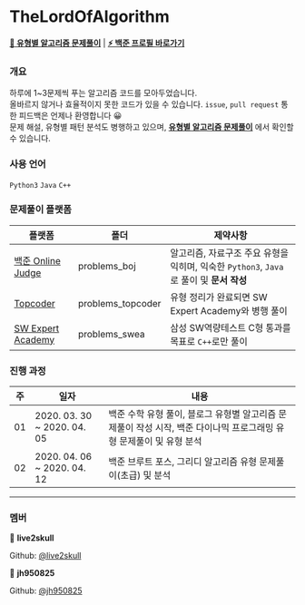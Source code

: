 

# TheLordOfAlgorithm

[**📄 유형별 알고리즘 문제풀이**](https://blog.live2skull.kr/posts/algorithm-types/) | [**⚡ 백준 프로필 바로가기**](https://www.acmicpc.net/user/live2skull)  

### 개요

하루에 1~3문제씩 푸는 알고리즘 코드를 모아두었습니다.  
올바르지 않거나 효율적이지 못한 코드가 있을 수 있습니다. `issue`, `pull request` 통한 피드백은 언제나 환영합니다 😀  
문제 해설, 유형별 패턴 분석도 병행하고 있으며, [**유형별 알고리즘 문제풀이**](https://blog.live2skull.kr/posts/algorithm-types/) 에서 확인할 수 있습니다.

### 사용 언어
`Python3` `Java` `C++`

### 문제풀이 플랫폼
|플랫폼|폴더|제약사항|
|------|---|---|
|[백준 Online Judge](https://www.acmicpc.net/)|problems_boj|알고리즘, 자료구조 주요 유형을 익히며, 익숙한 `Python3`, `Java`로 풀이 및 **문서 작성**|
|[Topcoder](https://www.topcoder.com/)|problems_topcoder|유형 정리가 완료되면 SW Expert Academy와 병행 풀이|
|[SW Expert Academy](https://swexpertacademy.com/main/main.do)|problems_swea|삼성 SW역량테스트 C형 통과를 목표로 `C++`로만 풀이|

### 진행 과정

|주|일자|내용|
|------|---|---|
|01|2020. 03. 30 ~ 2020. 04. 05|백준 수학 유형 풀이, 블로그 유형별 알고리즘 문제풀이 작성 시작, 백준 다이나믹 프로그래밍 유형 문제풀이 및 유형 분석|
|02|2020. 04. 06 ~ 2020. 04. 12|백준 브루트 포스, 그리디 알고리즘 유형 문제풀이(초급) 및 분석|

----

### 멤버

👤 **live2skull**

Github: [@live2skull](https://github.com/live2skull)

👤 **jh950825**

Github: [@jh950825](https://github.com/jh950825)

